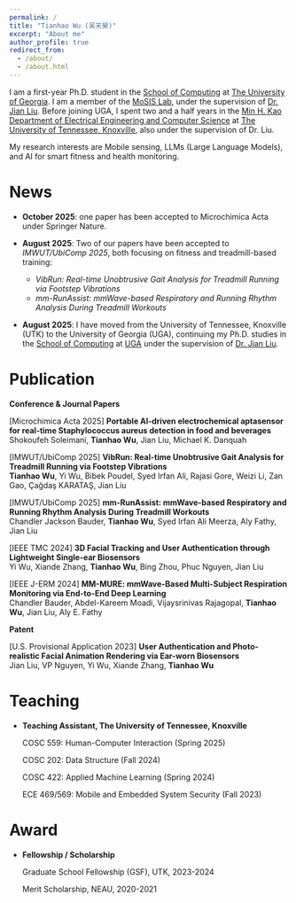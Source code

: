 ```yaml
---
permalink: /
title: "Tianhao Wu (吴天昊)"
excerpt: "About me"
author_profile: true
redirect_from: 
  - /about/
  - /about.html
---
```

<!-- I am a second-year Ph.D. student in the Min H. Kao Department of Electrical Engineering and Computer Science at [The University of Tennessee, Knoxville](https://www.utk.edu/). I am a member of the [MoSIS Lab](https://mosis.eecs.utk.edu/members.html), under the supervision of [Dr. Jian Liu](https://web.eecs.utk.edu/~jliu/). --> 

I am a first-year Ph.D. student in the [School of Computing](https://computing.uga.edu/) at [The University of Georgia](https://www.uga.edu/). I am a member of the [MoSIS Lab](https://mosis.uga.edu/), under the supervision of [Dr. Jian Liu](https://mosis.uga.edu/jianliu/). Before joining UGA, I spent two and a half years in the [Min H. Kao Department of Electrical Engineering and Computer Science](https://www.eecs.utk.edu/) at [The University of Tennessee, Knoxville](https://www.utk.edu/), also under the supervision of Dr. Liu.  

My research interests are Mobile sensing, LLMs (Large Language Models), and AI for smart fitness and health monitoring. 



News
======
- **October 2025**: one paper has been accepted to Microchimica Acta under Springer Nature.

- **August 2025**: Two of our papers have been accepted to *IMWUT/UbiComp 2025*, both focusing on fitness and treadmill-based training:  
  - *VibRun: Real-time Unobtrusive Gait Analysis for Treadmill Running via Footstep Vibrations*  
  - *mm-RunAssist: mmWave-based Respiratory and Running Rhythm Analysis During Treadmill Workouts*  

- **August 2025**: I have moved from the University of Tennessee, Knoxville (UTK) to the University of Georgia (UGA), continuing my Ph.D. studies in the [School of Computing](https://computing.uga.edu/) at [UGA](https://www.uga.edu/) under the supervision of [Dr. Jian Liu](https://mosis.uga.edu/jianliu/).


Publication
======
**Conference & Journal Papers**

[Microchimica Acta 2025] **Portable AI-driven electrochemical aptasensor for real-time Staphylococcus aureus detection in food and beverages**  
Shokoufeh Soleimani, **Tianhao Wu**, Jian Liu, Michael K. Danquah


[IMWUT/UbiComp 2025] **VibRun: Real-time Unobtrusive Gait Analysis for Treadmill Running via Footstep Vibrations**  
**Tianhao Wu**, Yi Wu, Bibek Poudel, Syed Irfan Ali, Rajasi Gore, Weizi Li, Zan Gao, Çağdaş KARATAŞ, Jian Liu


[IMWUT/UbiComp 2025] **mm-RunAssist: mmWave-based Respiratory and Running Rhythm Analysis During Treadmill Workouts**  
Chandler Jackson Bauder, **Tianhao Wu**, Syed Irfan Ali Meerza, Aly Fathy, Jian Liu


[IEEE TMC 2024] **3D Facial Tracking and User Authentication through Lightweight Single-ear Biosensors**  
Yi Wu, Xiande Zhang, **Tianhao Wu**, Bing Zhou, Phuc Nguyen, Jian Liu


[IEEE J-ERM 2024] **MM-MURE: mmWave-Based Multi-Subject Respiration Monitoring via End-to-End Deep Learning**  
Chandler Bauder, Abdel-Kareem Moadi, Vijaysrinivas Rajagopal, **Tianhao Wu**, Jian Liu, Aly E. Fathy 

**Patent**

[U.S. Provisional Application 2023] **User Authentication and Photo-realistic Facial Animation Rendering via Ear-worn Biosensors**  
Jian Liu, VP Nguyen, Yi Wu, Xiande Zhang, **Tianhao Wu**   


Teaching
======

- **Teaching Assistant, The University of Tennessee, Knoxville**

    COSC 559: Human-Computer Interaction (Spring 2025)
  
    COSC 202: Data Structure (Fall 2024)

    COSC 422: Applied Machine Learning (Spring 2024)

    ECE 469/569: Mobile and Embedded System Security (Fall 2023)

Award
======
- **Fellowship / Scholarship**

    Graduate School Fellowship (GSF), UTK, 2023-2024

    Merit Scholarship, NEAU, 2020-2021


